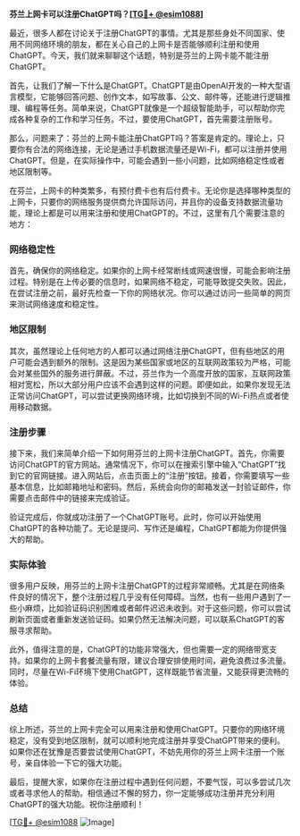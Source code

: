 **芬兰上网卡可以注册ChatGPT吗？[[TG💪+ @esim1088](https://t.me/s/esim1088)]**

最近，很多人都在讨论关于注册ChatGPT的事情。尤其是那些身处不同国家、使用不同网络环境的朋友，都在关心自己的上网卡是否能够顺利注册和使用ChatGPT。今天，我们就来聊聊这个话题，特别是芬兰的上网卡能不能注册ChatGPT。

首先，让我们了解一下什么是ChatGPT。ChatGPT是由OpenAI开发的一种大型语言模型，它能够回答问题、创作文本，如写故事、公文、邮件等，还能进行逻辑推理、编程等任务。简单来说，ChatGPT就像是一个超级智能助手，可以帮助你完成各种复杂的工作和学习任务。不过，要使用ChatGPT，首先需要注册账号。

那么，问题来了：芬兰的上网卡能注册ChatGPT吗？答案是肯定的。理论上，只要你有合法的网络连接，无论是通过手机数据流量还是Wi-Fi，都可以注册并使用ChatGPT。但是，在实际操作中，可能会遇到一些小问题，比如网络稳定性或者地区限制等。

在芬兰，上网卡的种类繁多，有预付费卡也有后付费卡。无论你是选择哪种类型的上网卡，只要你的网络服务提供商允许国际访问，并且你的设备支持数据流量功能，理论上都是可以用来注册和使用ChatGPT的。不过，这里有几个需要注意的地方：

### 网络稳定性

首先，确保你的网络稳定。如果你的上网卡经常断线或网速很慢，可能会影响注册过程。特别是在上传必要的信息时，如果网络不稳定，可能导致提交失败。因此，在尝试注册之前，最好先检查一下你的网络状况。你可以通过访问一些简单的网页来测试网络速度和稳定性。

### 地区限制

其次，虽然理论上任何地方的人都可以通过网络注册ChatGPT，但有些地区的用户可能会遇到额外的限制。这是因为某些国家或地区的互联网政策较为严格，可能会对某些国外的服务进行屏蔽。不过，芬兰作为一个高度开放的国家，互联网政策相对宽松，所以大部分用户应该不会遇到这样的问题。即便如此，如果你发现无法正常访问ChatGPT，可以尝试更换网络环境，比如切换到不同的Wi-Fi热点或者使用移动数据。

### 注册步骤

接下来，我们来简单介绍一下如何用芬兰的上网卡注册ChatGPT。首先，你需要访问ChatGPT的官方网站。通常情况下，你可以在搜索引擎中输入“ChatGPT”找到它的官网链接。进入网站后，点击页面上的“注册”按钮。接着，你需要填写一些基本信息，比如邮箱地址和密码。然后，系统会向你的邮箱发送一封验证邮件，你需要点击邮件中的链接来完成验证。

验证完成后，你就成功注册了一个ChatGPT账号。此时，你可以开始使用ChatGPT的各种功能了。无论是提问、写作还是编程，ChatGPT都能为你提供强大的帮助。

### 实际体验

很多用户反映，用芬兰的上网卡注册ChatGPT的过程非常顺畅。尤其是在网络条件良好的情况下，整个注册过程几乎没有任何障碍。当然，也有一些用户遇到了一些小麻烦，比如验证码识别困难或者邮件迟迟未收到。对于这些问题，你可以尝试刷新页面或者重新发送验证码。如果仍然无法解决问题，可以联系ChatGPT的客服寻求帮助。

此外，值得注意的是，ChatGPT的功能非常强大，但也需要一定的网络带宽支持。如果你的上网卡套餐流量有限，建议合理安排使用时间，避免浪费过多流量。同时，尽量在Wi-Fi环境下使用ChatGPT，这样既能节省流量，又能获得更流畅的体验。

### 总结

综上所述，芬兰的上网卡完全可以用来注册和使用ChatGPT。只要你的网络环境稳定，没有受到地区限制，就可以顺利地完成注册并享受ChatGPT带来的便利。如果你还在犹豫是否要尝试使用ChatGPT，不妨先用你的芬兰上网卡注册一个账号，亲自体验一下它的强大功能。

最后，提醒大家，如果你在注册过程中遇到任何问题，不要气馁，可以多尝试几次或者寻求他人的帮助。相信通过不懈的努力，你一定能够成功注册并充分利用ChatGPT的强大功能。祝你注册顺利！

[[TG💪+ @esim1088](https://t.me/s/esim1088) ![Image](https://i.postimg.cc/4NQfJmqS/Snipaste-2025-05-13-00-14-12.png)]